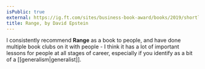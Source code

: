 ```yaml
---
isPublic: true
external: https://ig.ft.com/sites/business-book-award/books/2019/shortlist/range-by-david-epstein/
title: Range, by David Epstein
---
```


I consistently recommend **Range** as a book to people, and have done multiple book clubs on it with people - I think it has a lot of important lessons for people at all stages of career, especially if you identify as a bit of a [[generalism|generalist]].